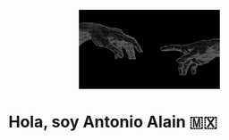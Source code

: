 <p align="center">
  <img src="https://raw.githubusercontent.com/ByAntonioMV/ByAntonioMV/main/Banner.jpeg" alt="Banner" style="width: 50%; max-width: 100%;">
</p>

<h1>Hola, soy Antonio Alain 🇲🇽</h1>
